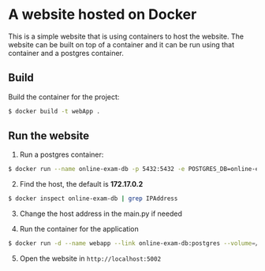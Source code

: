 # A website hosted on Docker

This is a simple website that is using containers to host the website. The website can be built on top of a container and it can be run using that container and a postgres container.


## Build

Build the container for the project:
```bash
$ docker build -t webApp .
```

## Run the website

1. Run a postgres container:
```bash
$ docker run --name online-exam-db -p 5432:5432 -e POSTGRES_DB=online-exam -e POSTGRES_PASSWORD=0NLIN3-ex4m -d postgres
```

2. Find the host, the default is __172.17.0.2__
```bash
$ docker inspect online-exam-db | grep IPAddress
```

3. Change the host address in the main.py if needed

4. Run the container for the application
```bash
$ docker run -d --name webapp --link online-exam-db:postgres --volume=/home/ahmad/webApp:/app -p 5002:5000 dockerwebapp
```

5. Open the website in ```http://localhost:5002```

